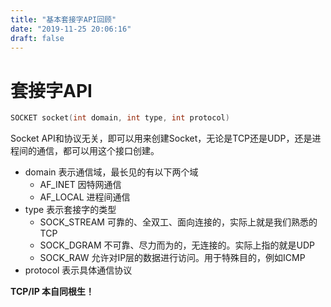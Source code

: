 ```yaml
---
title: "基本套接字API回顾"
date: "2019-11-25 20:06:16"
draft: false
---
```



# 套接字API
```c
SOCKET socket(int domain, int type, int protocol)
```

Socket API和协议无关，即可以用来创建Socket，无论是TCP还是UDP，还是进程间的通信，都可以用这个接口创建。

- domain 表示通信域，最长见的有以下两个域
   - AF_INET 因特网通信
   - AF_LOCAL 进程间通信
- type 表示套接字的类型
   - SOCK_STREAM 可靠的、全双工、面向连接的，实际上就是我们熟悉的TCP
   - SOCK_DGRAM 不可靠、尽力而为的，无连接的。实际上指的就是UDP
   - SOCK_RAW 允许对IP层的数据进行访问。用于特殊目的，例如ICMP
- protocol 表示具体通信协议

**TCP/IP 本自同根生！**

